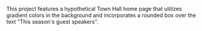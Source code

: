 This project features a hypothetical Town Hall home page that utilizes gradient colors in the background and incorporates a rounded box over the text "This season's guest speakers".
